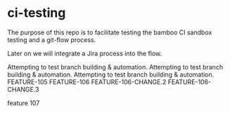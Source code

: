 # ci-testing

The purpose of this repo is to facilitate testing the bamboo CI sandbox testing and a git-flow process.

Later on we will integrate a Jira process into the flow.

Attempting to test branch building & automation.
Attempting to test branch building & automation.
Attempting to test branch building & automation.
FEATURE-105
FEATURE-106
FEATURE-106-CHANGE.2
FEATURE-106-CHANGE.3

feature 107